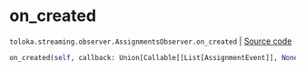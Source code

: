 # on_created
`toloka.streaming.observer.AssignmentsObserver.on_created` | [Source code](https://github.com/Toloka/toloka-kit/blob/v1.1.4/src/streaming/observer.py#L383)

```python
on_created(self, callback: Union[Callable[[List[AssignmentEvent]], None], Callable[[List[AssignmentEvent]], Awaitable[None]]])
```

